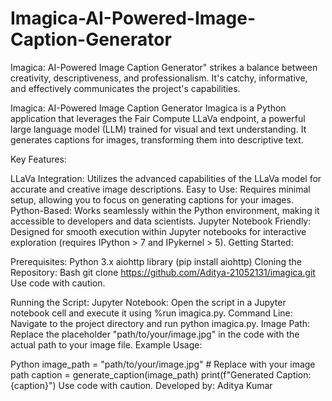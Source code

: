 # Imagica-AI-Powered-Image-Caption-Generator
Imagica: AI-Powered Image Caption Generator" strikes a balance between creativity, descriptiveness, and professionalism. It's catchy, informative, and effectively communicates the project's capabilities.


Imagica: AI-Powered Image Caption Generator
Imagica is a Python application that leverages the Fair Compute LLaVa endpoint, a powerful large language model (LLM) trained for visual and text understanding. It generates captions for images, transforming them into descriptive text.

Key Features:

LLaVa Integration: Utilizes the advanced capabilities of the LLaVa model for accurate and creative image descriptions.
Easy to Use: Requires minimal setup, allowing you to focus on generating captions for your images.
Python-Based: Works seamlessly within the Python environment, making it accessible to developers and data scientists.
Jupyter Notebook Friendly: Designed for smooth execution within Jupyter notebooks for interactive exploration (requires IPython > 7 and IPykernel > 5).
Getting Started:

Prerequisites:
Python 3.x
aiohttp library (pip install aiohttp)
Cloning the Repository:
Bash
git clone https://github.com/Aditya-21052131/imagica.git
Use code with caution.

Running the Script: Jupyter Notebook: Open the script in a Jupyter notebook cell and execute it using %run imagica.py. Command Line: Navigate to the project directory and run python imagica.py.
Image Path: Replace the placeholder "path/to/your/image.jpg" in the code with the actual path to your image file.
Example Usage:

Python
image_path = "path/to/your/image.jpg"  # Replace with your image path
caption = generate_caption(image_path)
print(f"Generated Caption: {caption}")
Use code with caution.
Developed by: Aditya Kumar
